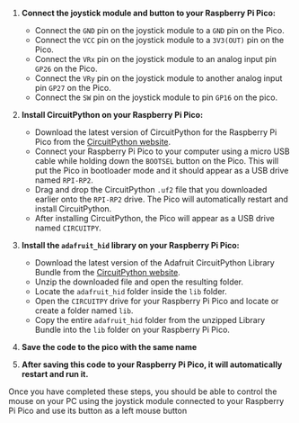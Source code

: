 1. **Connect the joystick module and button to your Raspberry Pi Pico:**
    - Connect the `GND` pin on the joystick module to a `GND` pin on the Pico.
    - Connect the `VCC` pin on the joystick module to a `3V3(OUT)` pin on the Pico.
    - Connect the `VRx` pin on the joystick module to an analog input pin `GP26` on the Pico.
    - Connect the `VRy` pin on the joystick module to another analog input pin `GP27` on the Pico.
    - Connect the `SW` pin on the joystick module to pin `GP16` on the pico.

2. **Install CircuitPython on your Raspberry Pi Pico:**
    - Download the latest version of CircuitPython for the Raspberry Pi Pico from the [CircuitPython website](https://circuitpython.org/board/raspberry_pi_pico/).
    - Connect your Raspberry Pi Pico to your computer using a micro USB cable while holding down the `BOOTSEL` button on the Pico. This will put the Pico in bootloader mode and it should appear as a USB drive named `RPI-RP2`.
    - Drag and drop the CircuitPython `.uf2` file that you downloaded earlier onto the `RPI-RP2` drive. The Pico will automatically restart and install CircuitPython.
    - After installing CircuitPython, the Pico will appear as a USB drive named `CIRCUITPY`.

3. **Install the `adafruit_hid` library on your Raspberry Pi Pico:**
    - Download the latest version of the Adafruit CircuitPython Library Bundle from the [CircuitPython website](https://circuitpython.org/libraries).
    - Unzip the downloaded file and open the resulting folder.
    - Locate the `adafruit_hid` folder inside the `lib` folder.
    - Open the `CIRCUITPY` drive for your Raspberry Pi Pico and locate or create a folder named `lib`.
    - Copy the entire `adafruit_hid` folder from the unzipped Library Bundle into the `lib` folder on your Raspberry Pi Pico.

4. **Save the code to the pico with the same name**

5. **After saving this code to your Raspberry Pi Pico, it will automatically restart and run it.**

Once you have completed these steps, you should be able to control the mouse on your PC using the joystick module connected to your Raspberry Pi Pico and use its button as a left mouse button
